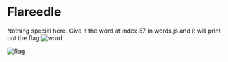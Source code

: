# Flareedle

Nothing special here. Give it the word at index 57 in words.js and it will print out the flag
![word](https://user-images.githubusercontent.com/97342354/201472574-cbcebc3d-5ef5-48f7-a125-1013aeb0db4a.PNG)

![flag](https://user-images.githubusercontent.com/97342354/201472650-aacf0adb-6a95-4865-946b-2acf5ba43039.png)
